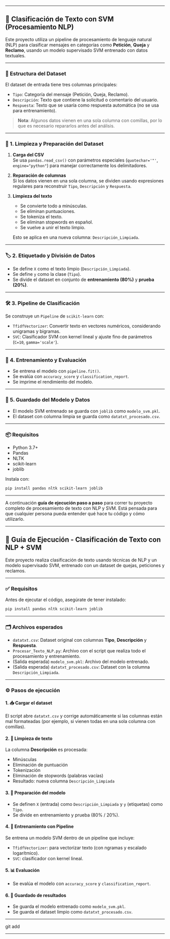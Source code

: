 
---

## 🧠 Clasificación de Texto con SVM (Procesamiento NLP)

Este proyecto utiliza un pipeline de procesamiento de lenguaje natural (NLP) para clasificar mensajes en categorías como **Petición**, **Queja** y **Reclamo**, usando un modelo supervisado SVM entrenado con datos textuales.

---

### 📁 Estructura del Dataset

El dataset de entrada tiene tres columnas principales:

- `Tipo`: Categoría del mensaje (Petición, Queja, Reclamo).
- `Descripción`: Texto que contiene la solicitud o comentario del usuario.
- `Respuesta`: Texto que se usaría como respuesta automática (no se usa para entrenamiento).

> **Nota**: Algunos datos vienen en una sola columna con comillas, por lo que es necesario repararlos antes del análisis.

---

### 🧼 1. Limpieza y Preparación del Dataset

1. **Carga del CSV**  
   Se usa `pandas.read_csv()` con parámetros especiales (`quotechar='"'`, `engine="python"`) para manejar correctamente los delimitadores.

2. **Reparación de columnas**  
   Si los datos vienen en una sola columna, se dividen usando expresiones regulares para reconstruir `Tipo`, `Descripción` y `Respuesta`.

3. **Limpieza del texto**  
   - Se convierte todo a minúsculas.
   - Se eliminan puntuaciones.
   - Se tokeniza el texto.
   - Se eliminan stopwords en español.
   - Se vuelve a unir el texto limpio.

   Esto se aplica en una nueva columna: `Descripción_Limpiada`.

---

### 🏷️ 2. Etiquetado y División de Datos

- Se define `X` como el texto limpio (`Descripción_Limpiada`).
- Se define `y` como la clase (`Tipo`).
- Se divide el dataset en conjunto de **entrenamiento (80%)** y **prueba (20%)**.

---

### 🛠️ 3. Pipeline de Clasificación

Se construye un `Pipeline` de `scikit-learn` con:

- `TfidfVectorizer`: Convertir texto en vectores numéricos, considerando unigramas y bigramas.
- `SVC`: Clasificador SVM con kernel lineal y ajuste fino de parámetros (`C=10`, `gamma='scale'`).

---

### 🧪 4. Entrenamiento y Evaluación

- Se entrena el modelo con `pipeline.fit()`.
- Se evalúa con `accuracy_score` y `classification_report`.
- Se imprime el rendimiento del modelo.

---

### 💾 5. Guardado del Modelo y Datos

- El modelo SVM entrenado se guarda con `joblib` como `modelo_svm.pkl`.
- El dataset con columna limpia se guarda como `datatxt_procesado.csv`.

---


### 📦 Requisitos

- Python 3.7+
- Pandas
- NLTK
- scikit-learn
- joblib

Instala con:

```bash
pip install pandas nltk scikit-learn joblib
```

---

A continuación **guía de ejecución paso a paso** para correr tu proyecto completo de procesamiento de texto con NLP y SVM. Está pensada para que cualquier persona pueda entender qué hace tu código y cómo utilizarlo.

---

## 🧪 Guía de Ejecución - Clasificación de Texto con NLP + SVM

Este proyecto realiza clasificación de texto usando técnicas de NLP y un modelo supervisado SVM, entrenado con un dataset de quejas, peticiones y reclamos.

---

### ✅ Requisitos

Antes de ejecutar el código, asegúrate de tener instalado:

```bash
pip install pandas nltk scikit-learn joblib
```

---

### 🗂 Archivos esperados

- `datatxt.csv`: Dataset original con columnas **Tipo**, **Descripción** y **Respuesta**.
- `Procesar_Texto_NLP.py`: Archivo con el script que realiza todo el procesamiento y entrenamiento.
- (Salida esperada) `modelo_svm.pkl`: Archivo del modelo entrenado.
- (Salida esperada) `datatxt_procesado.csv`: Dataset con la columna `Descripción_Limpiada`.

---

### ⚙️ Pasos de ejecución

#### 1. 📥 Cargar el dataset
El script abre `datatxt.csv` y corrige automáticamente si las columnas están mal formateadas (por ejemplo, si vienen todas en una sola columna con comillas).

#### 2. 🧼 Limpieza de texto
La columna **Descripción** es procesada:
- Minúsculas
- Eliminación de puntuación
- Tokenización
- Eliminación de stopwords (palabras vacías)
- Resultado: nueva columna `Descripción_Limpiada`

#### 3. 🧠 Preparación del modelo
- Se definen `X` (entrada) como `Descripción_Limpiada` y `y` (etiquetas) como `Tipo`.
- Se divide en entrenamiento y prueba (80% / 20%).

#### 4. 🔎 Entrenamiento con Pipeline
Se entrena un modelo SVM dentro de un pipeline que incluye:
- `TfidfVectorizer`: para vectorizar texto (con ngramas y escalado logarítmico).
- `SVC`: clasificador con kernel lineal.

#### 5. 📊 Evaluación
- Se evalúa el modelo con `accuracy_score` y `classification_report`.

#### 6. 💾 Guardado de resultados
- Se guarda el modelo entrenado como `modelo_svm.pkl`.
- Se guarda el dataset limpio como `datatxt_procesado.csv`.

---

git add

---

